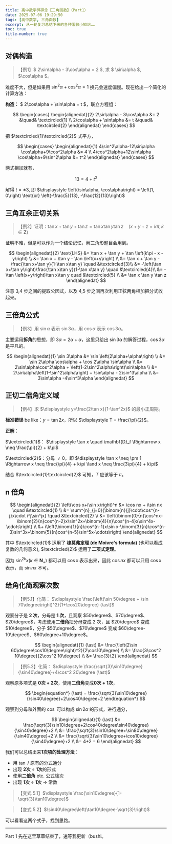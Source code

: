 ```yaml
---
title: 高中数学碎碎念【三角函数】（Part1）
date: 2025-07-06 19:29:50
tags: [高中数学, 三角函数]
excerpt: 从一轮复习总结下来的各种零散小知识……
toc: true
title-number: true
---
```


## 对偶构造

>【例1】$ 2\sin\alpha - 3\cos\alpha = 2 $, 求 $ \sin\alpha $, $\cos\alpha $。

难度不大，但是如果用 $\sin^2\alpha + \cos^2\alpha = 1$ 换元会速度偏慢。现在给出一个简化的计算方法：

**构造：** $ 2\cos\alpha + \sin\alpha = t $，联立方程组：

$$
\begin{cases}
    \begin{alignedat}{2}
        2\sin\alpha - 3\cos\alpha &= 2  &\quad& \textcircled{1} \\
        2\cos\alpha + \sin\alpha &= t  &\quad& \textcircled{2}
    \end{alignedat}
\end{cases}
$$

把 $\textcircled{1}\textcircled{2}$ 式平方，

$$
\begin{cases}
    \begin{alignedat}{1}
        4\sin^2\alpha-12\sin\alpha \cos\alpha+9\cos^2\alpha &= 4 \\
        4\cos^2\alpha+12\sin\alpha \cos\alpha+9\sin^2\alpha &= t^2
    \end{alignedat}
\end{cases}
$$

两式相加就有，

$$
13 = 4 + t^2
$$

解得 $t = \pm 3$, 即 $\displaystyle \left(\sin\alpha, \cos\alpha\right) = \left(1, 0\right) \text{or} \left(-\frac{5}{13}, -\frac{12}{13}\right)$

## 三角互余正切关系

> 【例2】证明：$\tan x + \tan y + \tan z = \tan x \tan y \tan z \quad \left(x+y+z = k\pi, k \in \mathbf{Z}\right)$

证明不难，但是可以作为一个结论记忆，解三角形题目会用到。

$$
\begin{alignedat}{2}
    \text{LHS} &= \tan x + \tan y + \tan \left(k\pi - x - y\right) \\
               &= \tan x + \tan y - \tan \left(x+y\right) \\
               &= \tan x + \tan y - \frac{\tan x+\tan y}{1-\tan x\tan y} \quad &\textcircled{3}\\
               &= -\left(\tan x+\tan y\right)\frac{\tan x\tan y}{1-\tan x\tan y} \quad &\textcircled{4}\\
               &= - \tan \left(x+y\right)\tan x\tan y quad &\textcircled{5} \\
               &= \tan x \tan y \tan z
\end{alignedat}
$$

注意 3,4 步之间的提取公因式，以及 4,5 步之间再次利用正弦两角相加把分式收起来。

## 三倍角公式

> 【例3】用 $\sin \alpha$ 表示 $\sin 3\alpha$，用 $\cos \alpha$ 表示 $\cos 3\alpha$。

主要运用**拆角**的思想，即 $3\alpha = 2\alpha + \alpha$，这里只给出 $\sin 3\alpha$ 的解答过程，$\cos 3\alpha$ 是平凡的。

$$
\begin{alignedat}{1}
    \sin 3\alpha &= \sin \left(2\alpha+\alpha\right) \\
                 &= \sin 2\alpha \cos\alpha + \cos 2\alpha \sin\alpha \\
                 &= 2\sin\alpha\cos^2\alpha + \left(1-2\sin^2\alpha\right)\sin\alpha \\
                 &= 2\sin\alpha\left(1-\sin^2\alpha\right) + \sin\alpha - 2\sin^3\alpha \\
                 &= 3\sin\alpha -4\sin^3\alpha
\end{alignedat}
$$

## 正切二倍角定义域

> 【例4】求 $\displaystyle y=\frac{2\tan x}{1-\tan^2x}$ 的最小正周期。

**标准错误** be like：$y=\tan2x$，所以 $\displaystyle T = \frac{\pi}{2}$。

**正解**：

$\textcircled{1}$： $\displaystyle \tan x \quad \mathbf{D}_f \Rightarrow x \neq \frac{\pi}{2} + k\pi$

$\textcircled{2}$：分母 $\neq 0$，即 $\displaystyle \tan x \neq \pm 1 \Rightarrow x \neq \frac{\pi}{4} + k\pi \land x \neq \frac{3\pi}{4} + k\pi$

结合 $\textcircled{1}\textcircled{2}$ 可知，$T$ 应该等于 $\pi$。

## n 倍角

$$
\begin{alignedat}{2}
    \left(\cos x+i\sin x\right)^n &= \cos nx + i\sin nx \quad &\textcircled{1} \\
                                  &= \sum^{n}_{j=0}{\binom{n}{j}\cdot\cos^{n-j}x\cdot i^j\sin^jx} \quad &\textcircled{2} \\
                                  &= \left(\binom{0}{n}\cos^nx-\binom{2}{n}cos^{n-2}x\sin^2x+\binom{4}{n}\cos^{n-4}x\sin^4x-\cdots\right) \\
                                  &+ i\left(\binom{1}{n}\cos^{n-1}x\sin x-\binom{3}{n}\cos^{n-3}sin^3x+\binom{5}{n}cos^{n-5}\sin^5x-\cdots\right)
\end{alignedat}
$$

其中 $\textcircled{1}$ 运用了 **棣莫弗定理 (de Moivre's formula)** (也可以看成复数的几何意义), $\textcircled{2}$ 运用了**二项式定理**。

因为 $\sin^{2k}x \left(k\in\mathbf{N}_+\right)$ 都可以用 $\cos x$ 表示出来，因此 $\cos nx$ 都可以只用 $\cos x$ 表示，而 $\sin nx$ 不可。

## 给角化简观察次数

> 【例5.1】化简： $\displaystyle \frac{\left(\sin 50\degree + \sin 70\degree\right)^2}{1+\cos20\degree} (\ast)$

观察分子是 **2 次**，分母是 **1 次**，且观察 $50\degree$、$70\degree$、$20\degree$，考虑使用**二倍角**把分母变成 2 次，且 $20\degree$ 变成 $10\degree$，分子 $50\degree$、$70\degree$ 变成 $60\degree-10\degree$、$60\degree+10\degree$。

$$
\begin{alignedat}{1}
    (\ast) &= \frac{\left(2\sin 60\degree\cos10\degree\right)^2}{2\cos10\degree} \\
           &= \frac{3\cos^2 10\degree}{2\cos^2 10\degree} \\ 
           &= \frac{3}{2}
\end{alignedat}
$$

> 【例5.2】化简： $\displaystyle \frac{\sqrt{3}\sin10\degree}{\sin40\degree}+4\cos^2 20\degree (\ast)$

观察原多项式是 **0次 + 2次**，使用**二倍角**变成**0次 + 1次**，

$$
\begin{equation*}
    (\ast) = \frac{\sqrt{3}\sin10\degree}{\sin40\degree}+2\cos40\degree+2
\end{equation*}
$$

观察到分母和外面的 $\cos$ 可以构成 $\sin2\alpha$ 的形式，进行通分，

$$
\begin{alignedat}{1}
    (\ast) &= \frac{\sqrt{3}\sin10\degree+2\cos40\degree\sin40\degree}{\sin40\degree}+2 \\
           &= \frac{\sqrt{3}\sin10\degree+\sin80\degree}{\sin40\degree}+2 \\
           &= \frac{\sqrt{3}\sin10\degree+\cos10\degree}{\sin40\degree}+2 \\
           &= 4+2 = 6
\end{alignedat}
$$

我们可以总结出来**1次项的处理方法**：
- 用 $\tan$ / 原有的分式通分
- 出现 **2次** $\div$ **1次**的形式
- 使用**二倍角** etc. 公式降次
- 出现 **1次** $\div$ **1次** $\Rightarrow$ 常数 

> 【变式 5.1】$\displaystyle \frac{\sin10\degree}{1-\sqrt{3}\tan10\degree}$

> 【变式 5.2】$\sin40\degree\left(\tan10\degree-\sqrt{3}\right)$

可以看看这两个式子，找到思路。

---

Part 1 先在这里草草结束了，速等我更新（bushi。
